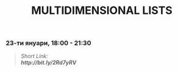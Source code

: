 <h1 align="center">MULTIDIMENSIONAL LISTS</h1>
    <br>

<h3>23-ти януари, 18:00 - 21:30</h3>

<blockquote>
    <i>
        Short Link: <br> 
        <b>
            http://bit.ly/2Rd7yRV
        </b> 
    </i>
</blockquote>
